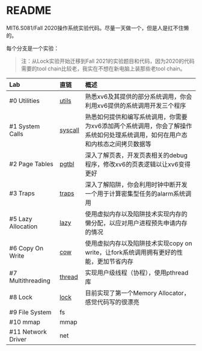 # README
MIT6.S081/Fall 2020操作系统实验代码。尽量一天做一个，但是人是扛不住懒的。

每个分支是一个实验：
> 注：从Lock实验开始迁移到Fall 2021的实验题目和代码，因为2020的代码需要的tool chain比较老，我实在不想在新电脑上装那些老tool chain。

Lab|直链|概述
:-|:-|:-
#0 Utilities|[utils](https://github.com/YHaoNan/xv6-2020-labs/tree/util)|熟悉xv6及其提供的部分系统调用，你会利用xv6提供的系统调用开发三个程序
#1 System Calls|[syscall](https://github.com/YHaoNan/xv6-2020-labs/tree/syscall)|熟悉如何提供和编写系统调用，你需要为xv6添加两个系统调用，你会了解操作系统如何处理系统调用，如何在用户态和内核态之间拷贝数据等
#2 Page Tables|[pgtbl](https://github.com/YHaoNan/xv6-2020-labs/tree/pgtbl)|深入了解页表，开发页表相关的debug程序，修改xv6的页表逻辑以让xv6变得更好
#3 Traps|[traps](https://github.com/YHaoNan/xv6-2020-labs/tree/traps)|深入了解陷阱，你会利用时钟中断开发一个用于计算密集型任务的alarm系统调用
#5 Lazy Allocation|[lazy](https://github.com/YHaoNan/xv6-2020-labs/tree/lazy)|使用虚拟内存以及陷阱技术实现内存的懒分配，以应对用户进程预先申请内存的情况
#6 Copy On Write|[cow](https://github.com/YHaoNan/xv6-2020-labs/tree/cow)|使用虚拟内存以及陷阱技术实现copy on write，让fork系统调用拥有更好的性能，更加节省内存
#7 Multithreading|[thread](https://github.com/YHaoNan/xv6-2020-labs/tree/syscall)|实现用户级线程（协程），使用pthread库
#8 Lock|[lock](https://github.com/YHaoNan/xv6-2020-labs/tree/lock)|目前实现了第一个Memory Allocator，感觉代码写的很漂亮
#9 File System|fs|
#10 mmap|mmap|
#11 Network Driver|net|